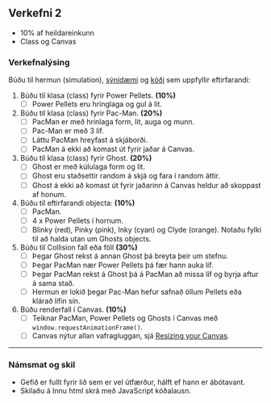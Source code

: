 ## Verkefni 2 
- 10% af heildareinkunn
- Class og Canvas
  
### Verkefnalýsing
Búðu til hermun (simulation), [sýnidæmi](https://mdn.github.io/learning-area/javascript/oojs/bouncing-balls/index-finished.html) og [kóði](https://developer.mozilla.org/en-US/docs/Learn/JavaScript/Objects/Object_building_practice) sem uppfyllir eftirfarandi:


1. Búðu til klasa (class) fyrir Power Pellets. **(10%)**
   - [ ] Power Pellets eru hringlaga og gul á lit.
1. Búðu til klasa (class) fyrir Pac-Man. **(20%)**
   - [ ] PacMan er með hrinlaga form, lit, auga og munn.
   - [ ] Pac-Man er með 3 líf. 
   - [ ] Láttu PacMan hreyfast á skjáborði.
   - [ ] PacMan á ekki að komast út fyrir jaðar á Canvas.
1. Búðu til klasa (class) fyrir Ghost. **(20%)**
   - [ ] Ghost er með kúlulaga form og lit.
   - [ ] Ghost eru staðsettir random á skjá og fara í random áttir.
   - [ ] Ghost á ekki að komast út fyrir jaðarinn á Canvas heldur að skoppast af honum.
1. Búðu til eftirfarandi objecta: **(10%)**
   - [ ] PacMan.
   - [ ] 4 x Power Pellets í hornum.
   - [ ] Blinky (red), Pinky (pink), Inky (cyan) og Clyde (orange). Notaðu fylki til að halda utan um Ghosts objects.
1. Búðu til Collision fall eða föll **(30%)**
   - [ ] Þegar Ghost rekst á annan Ghost þá breyta þeir um stefnu. 
   - [ ] Þegar PacMan nær Power Pellets þá fær hann auka líf.
   - [ ] Þegar PacMan rekst á Ghost þá á PacMan að missa líf og byrja aftur á sama stað.
   - [ ] Hermun er lokið þegar Pac-Man hefur safnað öllum Pellets eða klárað lífin sín.
1. Búðu renderfall í Canvas. **(10%)**
   - [ ] Teiknar PacMan, Power Pellets og Ghosts í Canvas með `window.requestAnimationFrame()`.
   - [ ] Canvas nýtur allan vafragluggan, sjá [Resizing your Canvas](https://youtu.be/EO6OkltgudE?list=PLpPnRKq7eNW3We9VdCfx9fprhqXHwTPXL&t=166). 

---

### Námsmat og skil	
* Gefið er fullt fyrir lið sem er vel útfærður, hálft ef hann er ábótavant. 
* Skilaðu á Innu html skrá með JavaScript kóðalausn.

